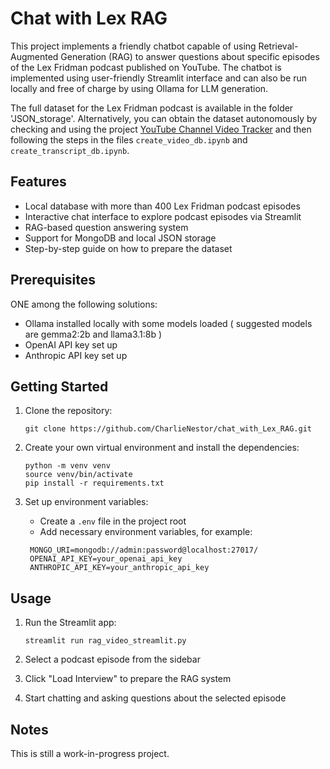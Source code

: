 # Chat with Lex RAG

This project implements a friendly chatbot capable of using Retrieval-Augmented Generation (RAG) to answer questions about specific episodes of the Lex Fridman podcast published on YouTube. The chatbot is implemented using user-friendly Streamlit interface and can also be run locally and free of charge by using Ollama for LLM generation. 

The full dataset for the Lex Fridman podcast is available in the folder 'JSON_storage'. Alternatively, you can obtain the dataset autonomously by checking and using the project [YouTube Channel Video Tracker](https://github.com/CharlieNestor/retrieve_video_info_YouTube_channel) and then following the steps in the files `create_video_db.ipynb` and `create_transcript_db.ipynb`.


## Features

- Local database with more than 400 Lex Fridman podcast episodes
- Interactive chat interface to explore podcast episodes via Streamlit
- RAG-based question answering system
- Support for MongoDB and local JSON storage
- Step-by-step guide on how to prepare the dataset


## Prerequisites

ONE among the following solutions:
- Ollama installed locally with some models loaded ( suggested models are gemma2:2b and llama3.1:8b )
- OpenAI API key set up
- Anthropic API key set up


## Getting Started

1. Clone the repository:
   ```
   git clone https://github.com/CharlieNestor/chat_with_Lex_RAG.git
   ```

2. Create your own virtual environment and install the dependencies:
   ```
   python -m venv venv
   source venv/bin/activate
   pip install -r requirements.txt
   ```

3. Set up environment variables:
   - Create a `.env` file in the project root
   - Add necessary environment variables, for example:
   ````
    MONGO_URI=mongodb://admin:password@localhost:27017/
    OPENAI_API_KEY=your_openai_api_key
    ANTHROPIC_API_KEY=your_anthropic_api_key
    ````

## Usage

1. Run the Streamlit app:
   ```
   streamlit run rag_video_streamlit.py
   ```

2. Select a podcast episode from the sidebar
3. Click "Load Interview" to prepare the RAG system
4. Start chatting and asking questions about the selected episode


## Notes

This is still a work-in-progress project.